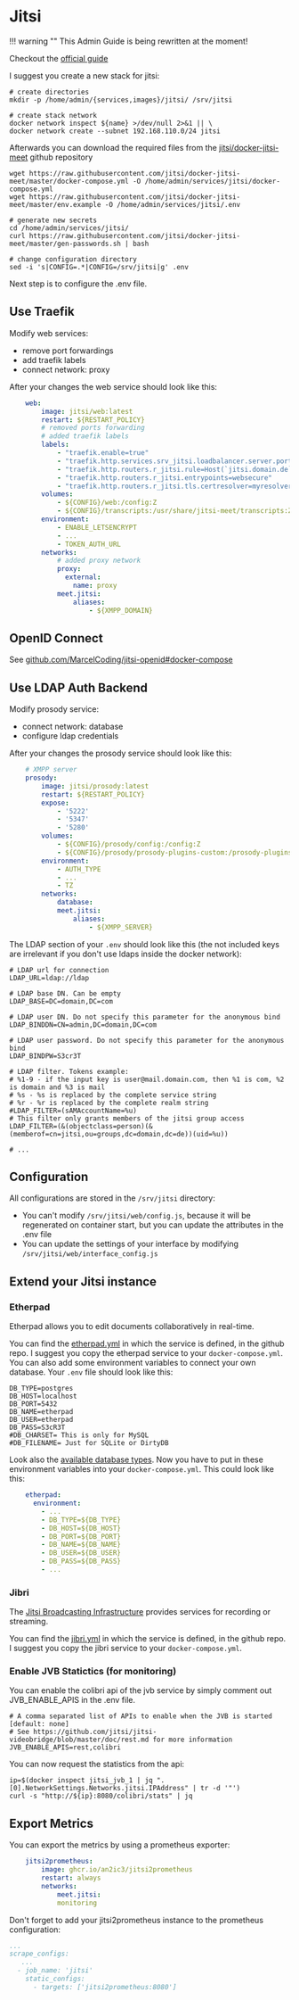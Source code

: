 # Jitsi

!!! warning ""
	This Admin Guide is being rewritten at the moment!



Checkout the [official guide](https://jitsi.github.io/handbook/docs/devops-guide/devops-guide-docker)

I suggest you create a new stack for jitsi:
```shell
# create directories
mkdir -p /home/admin/{services,images}/jitsi/ /srv/jitsi

# create stack network
docker network inspect ${name} >/dev/null 2>&1 || \
docker network create --subnet 192.168.110.0/24 jitsi
```

Afterwards you can download the required files from the [jitsi/docker-jitsi-meet](https://github.com/jitsi/docker-jitsi-meet) github repository
```
wget https://raw.githubusercontent.com/jitsi/docker-jitsi-meet/master/docker-compose.yml -O /home/admin/services/jitsi/docker-compose.yml
wget https://raw.githubusercontent.com/jitsi/docker-jitsi-meet/master/env.example -O /home/admin/services/jitsi/.env

# generate new secrets
cd /home/admin/services/jitsi/
curl https://raw.githubusercontent.com/jitsi/docker-jitsi-meet/master/gen-passwords.sh | bash

# change configuration directory
sed -i 's|CONFIG=.*|CONFIG=/srv/jitsi|g' .env
```

Next step is to configure the .env file.

## Use Traefik
Modify web services:
<ul>
  <li>
    remove port forwardings
  </li>
  <li>
    add traefik labels
  </li>
  <li>
    connect network: proxy
  </li>
</ul>

After your changes the web service should look like this:
```yaml
    web:
        image: jitsi/web:latest
        restart: ${RESTART_POLICY}
        # removed ports forwarding
        # added traefik labels
        labels:
            - "traefik.enable=true"
            - "traefik.http.services.srv_jitsi.loadbalancer.server.port=80"
            - "traefik.http.routers.r_jitsi.rule=Host(`jitsi.domain.de`)"
            - "traefik.http.routers.r_jitsi.entrypoints=websecure"
            - "traefik.http.routers.r_jitsi.tls.certresolver=myresolver"
        volumes:
            - ${CONFIG}/web:/config:Z
            - ${CONFIG}/transcripts:/usr/share/jitsi-meet/transcripts:Z
        environment:
            - ENABLE_LETSENCRYPT
            - ...
            - TOKEN_AUTH_URL
        networks:
            # added proxy network
            proxy:
              external:
                name: proxy
            meet.jitsi:
                aliases:
                    - ${XMPP_DOMAIN}
```

## OpenID Connect
See [github.com/MarcelCoding/jitsi-openid#docker-compose](https://github.com/MarcelCoding/jitsi-openid#docker-compose)

## Use LDAP Auth Backend
Modify prosody service:
<ul>
  <li>
    connect network: database
  </li>
  <li>
    configure ldap credentials
  </li>
</ul>


After your changes the prosody service should look like this:
```yaml
    # XMPP server
    prosody:
        image: jitsi/prosody:latest
        restart: ${RESTART_POLICY}
        expose:
            - '5222'
            - '5347'
            - '5280'
        volumes:
            - ${CONFIG}/prosody/config:/config:Z
            - ${CONFIG}/prosody/prosody-plugins-custom:/prosody-plugins-custom:Z
        environment:
            - AUTH_TYPE
            - ...
            - TZ
        networks:
            database:
            meet.jitsi:
                aliases:
                    - ${XMPP_SERVER}
```

The LDAP section of your `.env` should look like this (the not included keys are irrelevant if you don't use ldaps inside the docker network):
```shell
# LDAP url for connection
LDAP_URL=ldap://ldap

# LDAP base DN. Can be empty
LDAP_BASE=DC=domain,DC=com

# LDAP user DN. Do not specify this parameter for the anonymous bind
LDAP_BINDDN=CN=admin,DC=domain,DC=com

# LDAP user password. Do not specify this parameter for the anonymous bind
LDAP_BINDPW=S3cr3T

# LDAP filter. Tokens example:
# %1-9 - if the input key is user@mail.domain.com, then %1 is com, %2 is domain and %3 is mail
# %s - %s is replaced by the complete service string
# %r - %r is replaced by the complete realm string
#LDAP_FILTER=(sAMAccountName=%u)
# This filter only grants members of the jitsi group access
LDAP_FILTER=(&(objectclass=person)(&(memberof=cn=jitsi,ou=groups,dc=domain,dc=de))(uid=%u))

# ...
```

## Configuration
All configurations are stored in the `/srv/jitsi` directory:
<ul>
  <li>
    You can't modify <code>/srv/jitsi/web/config.js</code>, because it will be regenerated on container start, but you can update the attributes in the .env file
  </li>
  <li>
    You can update the settings of your interface by modifying <code>/srv/jitsi/web/interface_config.js</code>
  </li>
</ul>


## Extend your Jitsi instance
### Etherpad
Etherpad allows you to edit documents collaboratively in real-time.

You can find the [etherpad.yml](https://github.com/jitsi/docker-jitsi-meet/blob/master/etherpad.yml) in which the service is defined, in the github repo.
I suggest you copy the etherpad service to your `docker-compose.yml`.
You can also add some environment variables to connect your own database. Your `.env` file should look like this:
```shell
DB_TYPE=postgres
DB_HOST=localhost
DB_PORT=5432
DB_NAME=etherpad
DB_USER=etherpad
DB_PASS=S3cR3T
#DB_CHARSET= This is only for MySQL
#DB_FILENAME= Just for SQLite or DirtyDB
```
Look also the [available database types](https://www.npmjs.com/package/ueberdb2). Now you have to put in these environment variables into your `docker-compose.yml`. This could look like this:
```yaml
    etherpad:
      environment:
        - ...
        - DB_TYPE=${DB_TYPE}
        - DB_HOST=${DB_HOST}
        - DB_PORT=${DB_PORT}
        - DB_NAME=${DB_NAME}
        - DB_USER=${DB_USER}
        - DB_PASS=${DB_PASS}
        - ...
```

### Jibri
The [Jitsi Broadcasting Infrastructure](https://github.com/jitsi/jibri) provides services for recording or streaming.

You can find the [jibri.yml](https://github.com/jitsi/docker-jitsi-meet/blob/master/jibri.yml) in which the service is defined, in the github repo.  
I suggest you copy the jibri service to your `docker-compose.yml`.

### Enable JVB Statictics (for monitoring)
You can enable the colibri api of the jvb service by simply comment out JVB_ENABLE_APIS in the .env file.
```shell
# A comma separated list of APIs to enable when the JVB is started [default: none]
# See https://github.com/jitsi/jitsi-videobridge/blob/master/doc/rest.md for more information
JVB_ENABLE_APIS=rest,colibri
```

You can now request the statistics from the api:
```shell
ip=$(docker inspect jitsi_jvb_1 | jq ".[0].NetworkSettings.Networks.jitsi.IPAddress" | tr -d '"')
curl -s "http://${ip}:8080/colibri/stats" | jq
```

## Export Metrics
You can export the metrics by using a prometheus exporter:
```yaml
    jitsi2prometheus:
        image: ghcr.io/an2ic3/jitsi2prometheus
        restart: always
        networks:
            meet.jitsi:
            monitoring
```

Don't forget to add your jitsi2prometheus instance to the prometheus configuration:
```yaml
...
scrape_configs:
   ...
  - job_name: 'jitsi'
    static_configs:
      - targets: ['jitsi2prometheus:8080']
```
